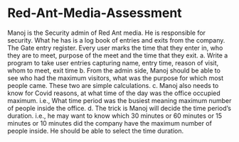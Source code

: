# Red-Ant-Media-Assessment

Manoj is the Security admin of Red Ant media. He is responsible for security. What he
has is a log book of entries and exits from the company. The Gate entry register. Every
user marks the time that they enter in, who they are to meet, purpose of the meet
and the time that they exit.
a. Write a program to take user entries capturing name, entry time, reason of
visit, whom to meet, exit time
b. From the admin side, Manoj should be able to see who had the maximum
visitors, what was the purpose for which most people came. These two are
simple calculations.
c. Manoj also needs to know for Covid reasons, at what time of the day was the
office occupied maximum. i.e., What time period was the busiest meaning
maximum number of people inside the office.
d. The trick is Manoj will decide the time period’s duration. i.e., he may want to
know which 30 minutes or 60 minutes or 15 minutes or 10 minutes did the
company have the maximum number of people inside. He should be able to
select the time duration.
